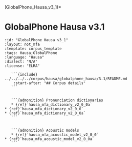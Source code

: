 
(GlobalPhone_Hausa_v3_1)=
# GlobalPhone Hausa v3.1

``````{corpus} GlobalPhone Hausa v3.1
:id: "GlobalPhone Hausa v3_1"
:layout: not_mfa
:template: corpus_template
:tags: Hausa;GlobalPhone
:language: "Hausa"
:dialect: "N/A"
:license: "ELRA"

   ```{include} ../../../../corpus/hausa/globalphone_hausa/3.1/README.md
    :start-after: "## Corpus details"
   ```


   ```{admonition} Pronunciation dictionaries
   * {ref}`hausa_mfa_dictionary_v2_0_0a`
* {ref}`hausa_mfa_dictionary_v2_0_0`
* {ref}`hausa_mfa_dictionary_v2_0_0a`
   ```


   ```{admonition} Acoustic models
   * {ref}`hausa_mfa_acoustic_model_v2_0_0`
* {ref}`hausa_mfa_acoustic_model_v2_0_0a`
   ```
``````
